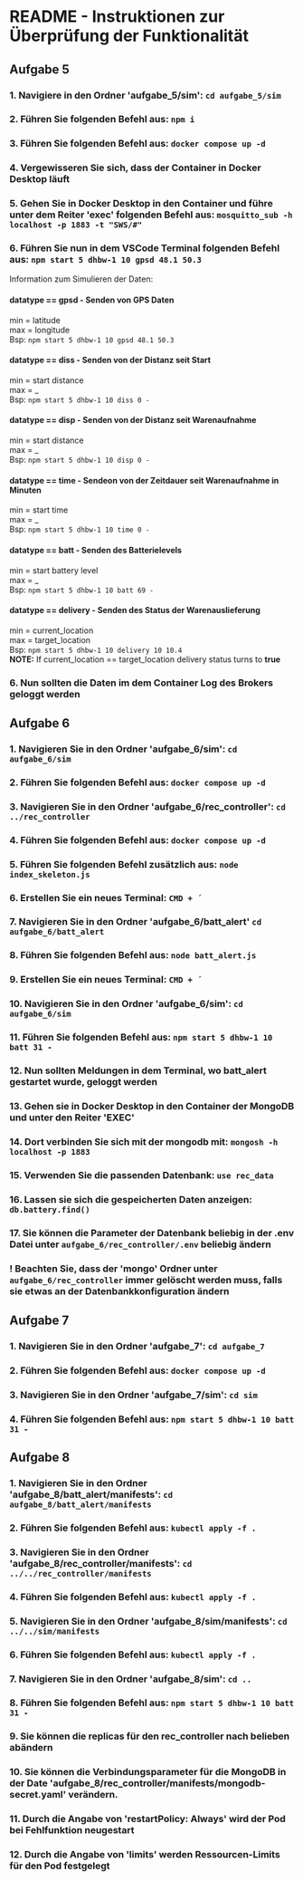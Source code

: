 # README - Instruktionen zur Überprüfung der Funktionalität

## Aufgabe 5

### 1. Navigiere in den Ordner 'aufgabe_5/sim': `cd aufgabe_5/sim`
### 2. Führen Sie folgenden Befehl aus: `npm i`
### 3. Führen Sie folgenden Befehl aus: `docker compose up -d`
### 4. Vergewisseren Sie sich, dass der Container in Docker Desktop läuft
### 5. Gehen Sie in Docker Desktop in den Container und führe unter dem Reiter 'exec' folgenden Befehl aus: `mosquitto_sub -h localhost -p 1883 -t "SWS/#"`
### 6. Führen Sie nun in dem VSCode Terminal folgenden Befehl aus: `npm start 5 dhbw-1 10 gpsd 48.1 50.3`

Information zum Simulieren der Daten:
#### datatype == gpsd - Senden von GPS Daten
min = latitude  
max = longitude  
Bsp: `npm start 5 dhbw-1 10 gpsd 48.1 50.3`
#### datatype == diss - Senden von der Distanz seit Start
min = start distance  
max = _  
Bsp: `npm start 5 dhbw-1 10 diss 0 -`
#### datatype == disp - Senden von der Distanz seit Warenaufnahme
min = start distance  
max = _  
Bsp: `npm start 5 dhbw-1 10 disp 0 -`
#### datatype == time - Sendeon von der Zeitdauer seit Warenaufnahme in Minuten
min = start time  
max = _  
Bsp: `npm start 5 dhbw-1 10 time 0 -`
#### datatype == batt - Senden des Batterielevels
min = start battery level  
max = _  
Bsp: `npm start 5 dhbw-1 10 batt 69 -`
#### datatype == delivery - Senden des Status der Warenauslieferung
min = current_location  
max = target_location  
Bsp: `npm start 5 dhbw-1 10 delivery 10 10.4`  
__NOTE:__ If current_location == target_location delivery status turns to __true__

### 6. Nun sollten die Daten im dem Container Log des Brokers geloggt werden

## Aufgabe 6

### 1. Navigieren Sie in den Ordner 'aufgabe_6/sim': `cd aufgabe_6/sim`
### 2. Führen Sie folgenden Befehl aus: `docker compose up -d`
### 3. Navigieren Sie in den Ordner 'aufgabe_6/rec_controller': `cd ../rec_controller`
### 4. Führen Sie folgenden Befehl aus: `docker compose up -d`
### 5. Führen Sie folgenden Befehl zusätzlich aus: `node index_skeleton.js`
### 6. Erstellen Sie ein neues Terminal: `CMD + ´`
### 7. Navigieren Sie in den Ordner 'aufgabe_6/batt_alert' `cd aufgabe_6/batt_alert` 
### 8. Führen Sie folgenden Befehl aus: `node batt_alert.js`
### 9. Erstellen Sie ein neues Terminal: `CMD + ´`
### 10. Navigieren Sie in den Ordner 'aufgabe_6/sim': `cd aufgabe_6/sim`
### 11. Führen Sie folgenden Befehl aus: `npm start 5 dhbw-1 10 batt 31 -`
### 12. Nun sollten Meldungen in dem Terminal, wo batt_alert gestartet wurde, geloggt werden
### 13. Gehen sie in Docker Desktop in den Container der MongoDB und unter den Reiter 'EXEC'
### 14. Dort verbinden Sie sich mit der mongodb mit: `mongosh -h localhost -p 1883`
### 15. Verwenden Sie die passenden Datenbank: `use rec_data`
### 16. Lassen sie sich die gespeicherten Daten anzeigen: `db.battery.find()`
### 17. Sie können die Parameter der Datenbank beliebig in der .env Datei unter `aufgabe_6/rec_controller/.env` beliebig ändern
### ! Beachten Sie, dass der 'mongo' Ordner unter `aufgabe_6/rec_controller` immer gelöscht werden muss, falls sie etwas an der Datenbankkonfiguration ändern 

## Aufgabe 7

### 1. Navigieren Sie in den Ordner 'aufgabe_7': `cd aufgabe_7`
### 2. Führen Sie folgenden Befehl aus: `docker compose up -d`
### 3. Navigieren Sie in den Ordner 'aufgabe_7/sim': `cd sim`
### 4. Führen Sie folgenden Befehl aus: `npm start 5 dhbw-1 10 batt 31 -`

## Aufgabe 8

### 1. Navigieren Sie in den Ordner 'aufgabe_8/batt_alert/manifests': `cd aufgabe_8/batt_alert/manifests`
### 2. Führen Sie folgenden Befehl aus: `kubectl apply -f .`
### 3. Navigieren Sie in den Ordner 'aufgabe_8/rec_controller/manifests': `cd ../../rec_controller/manifests`
### 4. Führen Sie folgenden Befehl aus: `kubectl apply -f .`
### 5. Navigieren Sie in den Ordner 'aufgabe_8/sim/manifests': `cd ../../sim/manifests`
### 6. Führen Sie folgenden Befehl aus: `kubectl apply -f .`
### 7. Navigieren Sie in den Ordner 'aufgabe_8/sim': `cd ..`
### 8. Führen Sie folgenden Befehl aus: `npm start 5 dhbw-1 10 batt 31 -`
### 9. Sie können die replicas für den rec_controller nach belieben abändern
### 10. Sie können die Verbindungsparameter für die MongoDB in der Date 'aufgabe_8/rec_controller/manifests/mongodb-secret.yaml' verändern. 
### 11. Durch die Angabe von 'restartPolicy: Always' wird der Pod bei Fehlfunktion neugestart
### 12. Durch die Angabe von 'limits' werden Ressourcen-Limits für den Pod festgelegt


